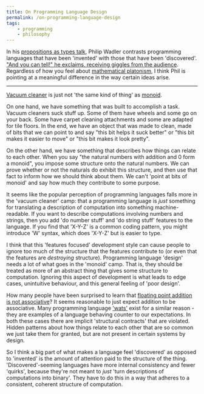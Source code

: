 ```yaml
---
title: On Programming Language Design
permalink: /on-programming-language-design
tags:
    - programming
    - philosophy
---
```


In his [propositions as types
talk](https://www.youtube.com/watch?v=IOiZatlZtGU), Philip Wadler contrasts
programming languages that have been 'invented' with those that have been
'discovered'. ["And you can tell!" he exclaims, receiving giggles from the
audience](https://www.youtube.com/watch?v=IOiZatlZtGU&t=28m12s). Regardless of
how you feel about [mathematical
platonism](https://en.wikipedia.org/wiki/Philosophy_of_mathematics#Platonism),
I think Phil is pointing at a meaningful difference in the way certain ideas
arise.

--- 

[Vacuum cleaner](https://en.wikipedia.org/wiki/Vacuum_cleaner) is just not 'the
same kind of thing' as [monoid](https://en.wikipedia.org/wiki/Monoid).

On one hand, we have something that was built to accomplish a task. Vacuum cleaners
suck stuff up. Some of them have wheels and some go on your back. Some have
carpet cleaning attachments and some are adapted for tile floors. In the end, we
have an object that was made to clean, made of bits that we can point to and say
"this bit helps it suck better" or "this bit makes it easier to move" or "this
bit makes it look pretty".

On the other hand, we have something that describes how things can relate to
each other. When you say "the natural numbers with addition and 0 form a
monoid", you impose some structure onto the natural numbers. We can prove
whether or not the naturals do exhibit this structure, and then use that fact to
inform how we should think about them. We can't 'point at bits of monoid' and
say how much they contribute to some purpose.

It seems like the popular perception of programming languages falls more in the
'vacuum cleaner' camp: that a programming language is *just* something for
translating a description of computation into something machine-readable. If you
want to describe computations involving numbers and strings, then you add 'do
number stuff' and 'do string stuff' features to the language. If you find that
'X-Y-Z' is a common coding pattern, you might introduce 'W' syntax, which does
'X-Y-Z' but is easier to type.

I think that this 'features focused' development style can cause people to
ignore too much of the structure that the features contribute to
(or even that the features are *destroying* structure).
Programming language 'design' needs a lot of what goes in the 'monoid' camp. That
is, they should be treated as more of an abstract thing that gives some
structure to computation. Ignoring this aspect of development is what leads to
edge cases, unintuitive behaviour, and this general feeling of 'poor design'.

How many people have been surprised to learn that [floating point addition is not
associative](http://www.walkingrandomly.com/?p=5380)? It seems reasonable to
just expect addition to be associative. Many programming language
['wats'](https://www.destroyallsoftware.com/talks/wat) exist for a similar
reason - they are examples of a language behaving counter to our expectations.
In both these cases there are implicit 'structural contracts' that are violated.
Hidden patterns about how things relate to each other that are so common we just take
them for granted, but are not present in certain systems by design.

So I think a big part of what makes a language feel 'discovered' as opposed to
'invented' is the amount of attention paid to the structure of the thing.
'Discovered'-seeming languages have more internal consistency and fewer
'quirks', because they're not meant to *just* 'turn descriptions of computations
into binary'. They have to do this in a way that adheres to a consistent,
coherent structure of computation.
